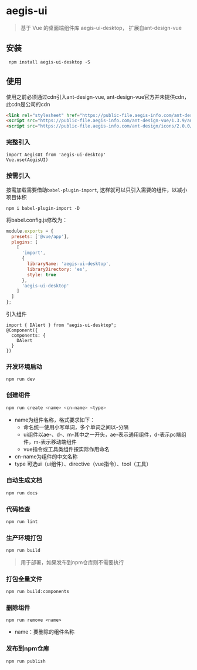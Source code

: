 # aegis-ui

> 基于 Vue 的桌面端组件库 aegis-ui-desktop， 扩展自ant-design-vue

## 安装

``` 
 npm install aegis-ui-desktop -S
```
## 使用

使用之前必须通过cdn引入ant-design-vue, ant-design-vue官方并未提供cdn，此cdn是公司的cdn
```html
<link rel="stylesheet" href="https://public-file.aegis-info.com/ant-design-vue/1.3.9/antd.min.css">
<script src="https://public-file.aegis-info.com/ant-design-vue/1.3.9/antd.min.js"></script>
<script src="https://public-file.aegis-info.com/ant-design/icons/2.0.0/aut-design-icons.js"></script>
```


### 完整引入

``` 
import AegisUI from 'aegis-ui-desktop'
Vue.use(AegisUI)
```


### 按需引入 

按需加载需要借助<code>babel-plugin-import</code>, 这样就可以只引入需要的组件，以减小项目体积

```shell
npm i babel-plugin-import -D
```

将babel.config.js修改为：

```javascript
module.exports = {
  presets: ['@vue/app'],
  plugins: [
    [
      'import',
      {
        libraryName: 'aegis-ui-desktop',
        libraryDirectory: 'es',
        style: true
      },
      'aegis-ui-desktop'
    ]
  ]
};
```

引入组件

```
import { DAlert } from "aegis-ui-desktop";
@Component({
  components: {
    DAlert
  }
})
```

### 开发环境启动
```
npm run dev 
```

### 创建组件
```bash
npm run create <name> <cn-name> <type> 
```

* name为组件名称，格式要求如下：
  * 命名统一使用小写单词，多个单词之间以-分隔
  * ui组件以ae-、d-、m-其中之一开头，ae-表示通用组件，d-表示pc端组件，m-表示移动端组件
  * vue指令或工具类组件按实际作用命名
* cn-name为组件的中文名称
* type 可选ui（ui组件）、directive（vue指令）、tool（工具）

### 自动生成文档

 ```bash
npm run docs
```

### 代码检查
```bash
npm run lint
``` 


### 生产环境打包 

```bash
npm run build
```

> 用于部署，如果发布到npm仓库则不需要执行

### 打包全量文件

```bash
npm run build:components
```

### 删除组件
```
npm run remove <name>
```

* name：要删除的组件名称


### 发布到npm仓库

```bash
npm run publish
```
